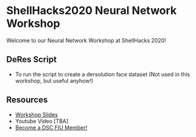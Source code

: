 # ShellHacks2020 Neural Network Workshop

Welcome to our Neural Network Workshop at ShellHacks 2020!

## DeRes Script
  - To run the script to create a dersolution face dataset (Not used in this workshop, but useful anyhow!)

## Resources

- [Workshop Slides](https://docs.google.com/presentation/d/1a0WRuEHIr7HNCJbs-l3ocstHtAtfSL8GbBNvRIgH0lU/edit#slide=id.g96c15fa444_1_3)
- Youtube Video [TBA]
- [Become a DSC FIU Member!](https://go.fiu.edu/dscapplication)

